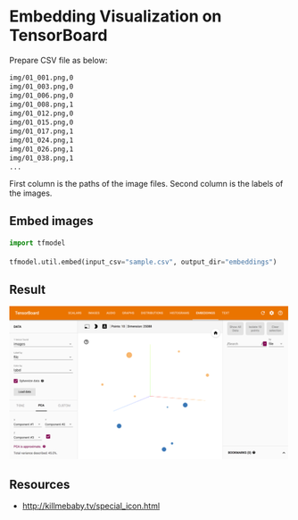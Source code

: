 # Embedding Visualization on TensorBoard

Prepare CSV file as below:

```csv
img/01_001.png,0
img/01_003.png,0
img/01_006.png,0
img/01_008.png,1
img/01_012.png,0
img/01_015.png,0
img/01_017.png,1
img/01_024.png,1
img/01_026.png,1
img/01_038.png,1
...
```

First column is the paths of the image files.
Second column is the labels of the images.

## Embed images

```python
import tfmodel

tfmodel.util.embed(input_csv="sample.csv", output_dir="embeddings")
```

## Result

<img src="result.png" width=500>

## Resources

* http://killmebaby.tv/special_icon.html
